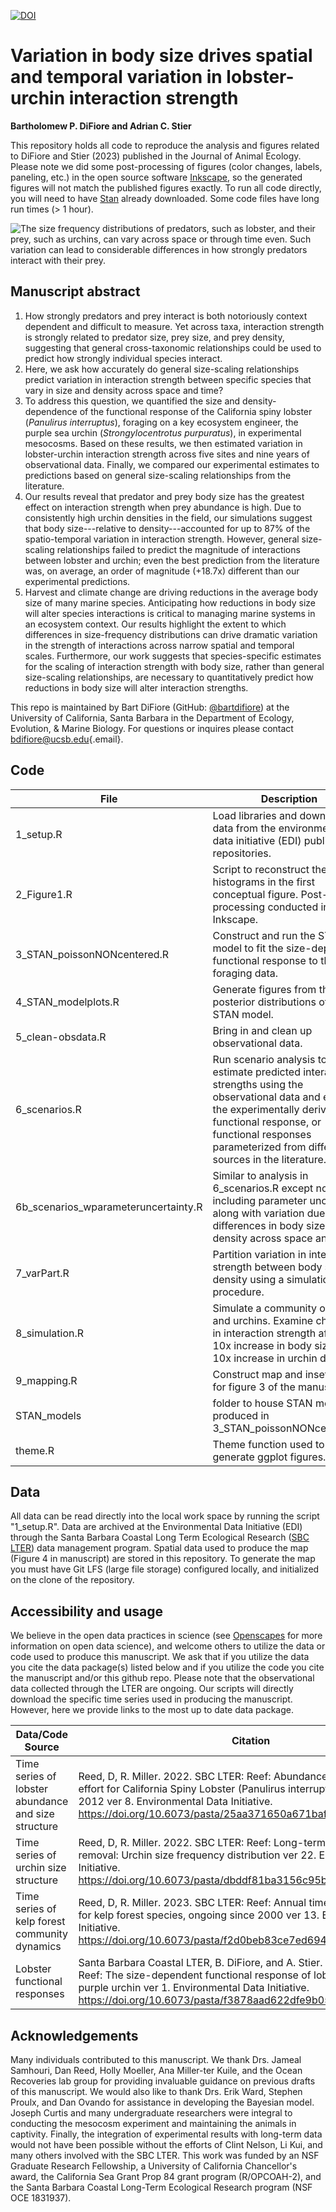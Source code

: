 [![DOI](https://zenodo.org/badge/612281563.svg)](https://zenodo.org/badge/latestdoi/612281563)

# Variation in body size drives spatial and temporal variation in lobster-urchin interaction strength

**Bartholomew P. DiFiore and Adrian C. Stier**

This repository holds all code to reproduce the analysis and figures related to DiFiore and Stier (2023) published in the Journal of Animal Ecology. Please note we did some post-processing of figures (color changes, labels, paneling, etc.) in the open source software [Inkscape](https://inkscape.org/), so the generated figures will not match the published figures exactly. To run all code directly, you will need to have [Stan](https://mc-stan.org/) already downloaded. Some code files have long run times (\> 1 hour).

![The size frequency distributions of predators, such as lobster, and their prey, such as urchins, can vary across space or through time even. Such variation can lead to considerable differences in how strongly predators interact with their prey.](DiFiore_graphicalabstract.png)

## Manuscript abstract

1.  How strongly predators and prey interact is both notoriously context dependent and difficult to measure. Yet across taxa, interaction strength is strongly related to predator size, prey size, and prey density, suggesting that general cross-taxonomic relationships could be used to predict how strongly individual species interact.
2.  Here, we ask how accurately do general size-scaling relationships predict variation in interaction strength between specific species that vary in size and density across space and time?
3.  To address this question, we quantified the size and density-dependence of the functional response of the California spiny lobster (*Panulirus interruptus*), foraging on a key ecosystem engineer, the purple sea urchin (*Strongylocentrotus purpuratus*), in experimental mesocosms. Based on these results, we then estimated variation in lobster-urchin interaction strength across five sites and nine years of observational data. Finally, we compared our experimental estimates to predictions based on general size-scaling relationships from the literature.
4.  Our results reveal that predator and prey body size has the greatest effect on interaction strength when prey abundance is high. Due to consistently high urchin densities in the field, our simulations suggest that body size---relative to density---accounted for up to 87% of the spatio-temporal variation in interaction strength. However, general size-scaling relationships failed to predict the magnitude of interactions between lobster and urchin; even the best prediction from the literature was, on average, an order of magnitude (+18.7x) different than our experimental predictions.
5.  Harvest and climate change are driving reductions in the average body size of many marine species. Anticipating how reductions in body size will alter species interactions is critical to managing marine systems in an ecosystem context. Our results highlight the extent to which differences in size-frequency distributions can drive dramatic variation in the strength of interactions across narrow spatial and temporal scales. Furthermore, our work suggests that species-specific estimates for the scaling of interaction strength with body size, rather than general size-scaling relationships, are necessary to quantitatively predict how reductions in body size will alter interaction strengths.

This repo is maintained by Bart DiFiore (GitHub: [\@bartdifiore](https://github.com/bartdifiore)) at the University of California, Santa Barbara in the Department of Ecology, Evolution, & Marine Biology. For questions or inquires please contact [bdifiore\@ucsb.edu](mailto:bdifiore@ucsb.edu){.email}.

## Code

| File                                 | Description                                                                                                                                                                                                                                |
|--------------------------------------|--------------------------------------------------------------------------------------------------------------------------------------------------------------------------------------------------------------------------------------------|
| 1_setup.R                            | Load libraries and download all data from the environmental data initiative (EDI) public data repositories.                                                                                                                                |
| 2_Figure1.R                          | Script to reconstruct the histograms in the first conceptual figure. Post-processing conducted in Inkscape.                                                                                                                                |
| 3_STAN_poissonNONcentered.R          | Construct and run the STAN model to fit the size-dependent functional response to the foraging data.                                                                                                                                       |
| 4_STAN_modelplots.R                  | Generate figures from the posterior distributions of the STAN model.                                                                                                                                                                       |
| 5_clean-obsdata.R                    | Bring in and clean up observational data.                                                                                                                                                                                                  |
| 6_scenarios.R                        | Run scenario analysis to estimate predicted interactions strengths using the observational data and either the experimentally derived functional response, or functional responses parameterized from different sources in the literature. |
| 6b_scenarios_wparameteruncertainty.R | Similar to analysis in 6_scenarios.R except now including parameter uncertainly along with variation due to differences in body size and density across space and time.                                                                    |
| 7_varPart.R                          | Partition variation in interaction strength between body size and density using a simulation procedure.                                                                                                                                    |
| 8_simulation.R                       | Simulate a community of lobster and urchins. Examine changes in interaction strength after a 10x increase in body size vs. a 10x increase in urchin density.                                                                               |
| 9_mapping.R                          | Construct map and inset panels for figure 3 of the manuscript.                                                                                                                                                                             |
| STAN_models                          | folder to house STAN model produced in 3_STAN_poissonNONcentered.R                                                                                                                                                                         |
| theme.R                              | Theme function used to generate ggplot figures.                                                                                                                                                                                            |

## Data

All data can be read directly into the local work space by running the script "1_setup.R". Data are archived at the Environmental Data Initiative (EDI) through the Santa Barbara Coastal Long Term Ecological Research ([SBC LTER](https://sbclter.msi.ucsb.edu/data/)) data management program. Spatial data used to produce the map (Figure 4 in manuscript) are stored in this repository. To generate the map you must have Git LFS (large file storage) configured locally, and initialized on the clone of the repository.

## Accessibility and usage

We believe in the open data practices in science (see [Openscapes](https://www.openscapes.org/) for more information on open data science), and welcome others to utilize the data or code used to produce this manuscript. We ask that if you utilize the data you cite the data package(s) listed below and if you utilize the code you cite the manuscript and/or this github repo. Please note that the observational data collected through the LTER are ongoing. Our scripts will directly download the specific time series used in producing the manuscript. However, here we provide links to the most up to date data package.

| Data/Code Source                                    | Citation                                                                                                                                                                                                                                                       |
|-----------------------------------------------------|----------------------------------------------------------------------------------------------------------------------------------------------------------------------------------------------------------------------------------------------------------------|
| Time series of lobster abundance and size structure | Reed, D, R. Miller. 2022. SBC LTER: Reef: Abundance, size and fishing effort for California Spiny Lobster (Panulirus interruptus), ongoing since 2012 ver 8. Environmental Data Initiative. <https://doi.org/10.6073/pasta/25aa371650a671bafad64dd25a39ee18>.  |
| Time series of urchin size structure                | Reed, D, R. Miller. 2022. SBC LTER: Reef: Long-term experiment: Kelp removal: Urchin size frequency distribution ver 22. Environmental Data Initiative. <https://doi.org/10.6073/pasta/dbddf81ba3156c95b9c20d80b8c90e6e>.                                      |
| Time series of kelp forest community dynamics       | Reed, D, R. Miller. 2023. SBC LTER: Reef: Annual time series of biomass for kelp forest species, ongoing since 2000 ver 13. Environmental Data Initiative. <https://doi.org/10.6073/pasta/f2d0beb83ce7ed6949364ac28df790ea>.                                   |
| Lobster functional responses                        | Santa Barbara Coastal LTER, B. DiFiore, and A. Stier. 2023. SBC LTER: Reef: The size-dependent functional response of lobster foraging on purple urchin ver 1. Environmental Data Initiative. <https://doi.org/10.6073/pasta/f3878aad622dfe9b05a7d0e75d39bddb> |

## Acknowledgements

Many individuals contributed to this manuscript. We thank Drs. Jameal Samhouri, Dan Reed, Holly Moeller, Ana Miller-ter Kuile, and the Ocean Recoveries lab group for providing invaluable guidance on previous drafts of this manuscript. We would also like to thank Drs. Erik Ward, Stephen Proulx, and Dan Ovando for assistance in developing the Bayesian model. Joseph Curtis and many undergraduate researchers were integral to conducting the mesocosm experiment and maintaining the animals in captivity. Finally, the integration of experimental results with long-term data would not have been possible without the efforts of Clint Nelson, Li Kui, and many others involved with the SBC LTER. This work was funded by an NSF Graduate Research Fellowship, a University of California Chancellor's award, the California Sea Grant Prop 84 grant program (R/OPCOAH-2), and the Santa Barbara Coastal Long-Term Ecological Research program (NSF OCE 1831937).
